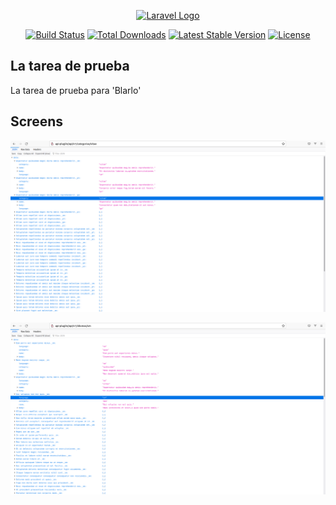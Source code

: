 <p align="center"><a href="https://laravel.com" target="_blank"><img src="https://raw.githubusercontent.com/laravel/art/master/logo-lockup/5%20SVG/2%20CMYK/1%20Full%20Color/laravel-logolockup-cmyk-red.svg" width="400" alt="Laravel Logo"></a></p>

<p align="center">
<a href="https://github.com/laravel/framework/actions"><img src="https://github.com/laravel/framework/workflows/tests/badge.svg" alt="Build Status"></a>
<a href="https://packagist.org/packages/laravel/framework"><img src="https://img.shields.io/packagist/dt/laravel/framework" alt="Total Downloads"></a>
<a href="https://packagist.org/packages/laravel/framework"><img src="https://img.shields.io/packagist/v/laravel/framework" alt="Latest Stable Version"></a>
<a href="https://packagist.org/packages/laravel/framework"><img src="https://img.shields.io/packagist/l/laravel/framework" alt="License"></a>
</p>

## La tarea de prueba 

La tarea de prueba para 'Blarlo' 

## Screens

<a href="https://github.com/makklays/api-pluglin/blob/main/public/screens/categorias.png"><img src="https://github.com/makklays/api-pluglin/blob/main/public/screens/categorias.png" alt="categorias"></a>

<a href="https://github.com/makklays/api-pluglin/blob/main/public/screens/idiomas.png"><img src="https://github.com/makklays/api-pluglin/blob/main/public/screens/idiomas.png" alt="idiomas"></a>

